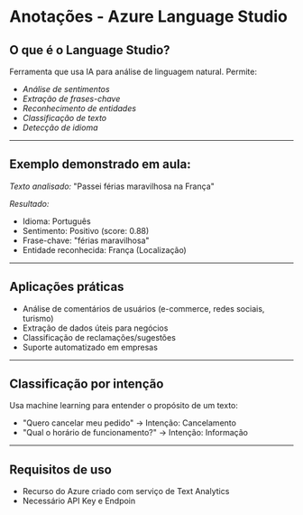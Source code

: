 # Anotações - Azure Language Studio

## O que é o Language Studio?

Ferramenta que usa IA para análise de linguagem natural. Permite:
- *Análise de sentimentos*
- *Extração de frases-chave*
- *Reconhecimento de entidades*
- *Classificação de texto*
- *Detecção de idioma*

---

## Exemplo demonstrado em aula:

*Texto analisado:* "Passei férias maravilhosa na França"

*Resultado:*
- Idioma: Português
- Sentimento: Positivo (score: 0.88)
- Frase-chave: "férias maravilhosa"
- Entidade reconhecida: França (Localização)

---

## Aplicações práticas

- Análise de comentários de usuários (e-commerce, redes sociais, turismo)
- Extração de dados úteis para negócios
- Classificação de reclamações/sugestões
- Suporte automatizado em empresas

---

## Classificação por intenção

Usa machine learning para entender o propósito de um texto:
- "Quero cancelar meu pedido" → Intenção: Cancelamento
- "Qual o horário de funcionamento?" → Intenção: Informação

---

## Requisitos de uso

- Recurso do Azure criado com serviço de Text Analytics
- Necessário API Key e Endpoin
